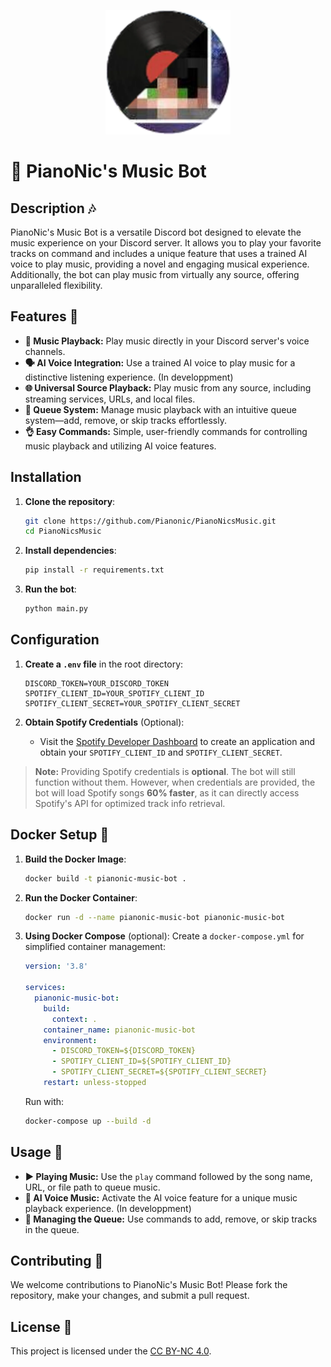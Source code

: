 <p align="center">
  <img src="https://github.com/Pianonic/PianoNicsMusic/blob/main/image/Logo.png?raw=true" alt="PianoNic's Music Bot" width="200"/>
</p>

# 🎹 PianoNic's Music Bot

## Description 🎶
PianoNic's Music Bot is a versatile Discord bot designed to elevate the music experience on your Discord server. It allows you to play your favorite tracks on command and includes a unique feature that uses a trained AI voice to play music, providing a novel and engaging musical experience. Additionally, the bot can play music from virtually any source, offering unparalleled flexibility.

## Features 🌟
- **🎵 Music Playback:** Play music directly in your Discord server's voice channels.
- **🗣️ AI Voice Integration:** Use a trained AI voice to play music for a distinctive listening experience. (In developpment)
- **🌐 Universal Source Playback:** Play music from any source, including streaming services, URLs, and local files.
- **📜 Queue System:** Manage music playback with an intuitive queue system—add, remove, or skip tracks effortlessly.
- **👌 Easy Commands:** Simple, user-friendly commands for controlling music playback and utilizing AI voice features.

## Installation

1. **Clone the repository**:
    ```sh
    git clone https://github.com/Pianonic/PianoNicsMusic.git
    cd PianoNicsMusic
    ```

2. **Install dependencies**:
    ```sh
    pip install -r requirements.txt
    ```

3. **Run the bot**:
    ```sh
    python main.py
    ```

## Configuration

1. **Create a `.env` file** in the root directory:
    ```properties
    DISCORD_TOKEN=YOUR_DISCORD_TOKEN
    SPOTIFY_CLIENT_ID=YOUR_SPOTIFY_CLIENT_ID
    SPOTIFY_CLIENT_SECRET=YOUR_SPOTIFY_CLIENT_SECRET
    ```

2. **Obtain Spotify Credentials** (Optional):
    - Visit the [Spotify Developer Dashboard](https://developer.spotify.com/documentation/web-api/concepts/apps) to create an application and obtain your `SPOTIFY_CLIENT_ID` and `SPOTIFY_CLIENT_SECRET`.

> **Note:** Providing Spotify credentials is **optional**. The bot will still function without them. However, when credentials are provided, the bot will load Spotify songs **60% faster**, as it can directly access Spotify's API for optimized track info retrieval.

## Docker Setup 🐳

1. **Build the Docker Image**:
    ```sh
    docker build -t pianonic-music-bot .
    ```

2. **Run the Docker Container**:
    ```sh
    docker run -d --name pianonic-music-bot pianonic-music-bot
    ```

3. **Using Docker Compose** (optional):
    Create a `docker-compose.yml` for simplified container management:
    ```yaml
    version: '3.8'

    services:
      pianonic-music-bot:
        build:
          context: .
        container_name: pianonic-music-bot
        environment:
          - DISCORD_TOKEN=${DISCORD_TOKEN}
          - SPOTIFY_CLIENT_ID=${SPOTIFY_CLIENT_ID}
          - SPOTIFY_CLIENT_SECRET=${SPOTIFY_CLIENT_SECRET}
        restart: unless-stopped
    ```

    Run with:
    ```sh
    docker-compose up --build -d
    ```

## Usage 🚀
- **▶️ Playing Music:** Use the `play` command followed by the song name, URL, or file path to queue music.
- **🎤 AI Voice Music:** Activate the AI voice feature for a unique music playback experience. (In developpment)
- **🔀 Managing the Queue:** Use commands to add, remove, or skip tracks in the queue.

## Contributing 🤝
We welcome contributions to PianoNic's Music Bot! Please fork the repository, make your changes, and submit a pull request.

## License 📄
This project is licensed under the [CC BY-NC 4.0](LICENSE.md).
